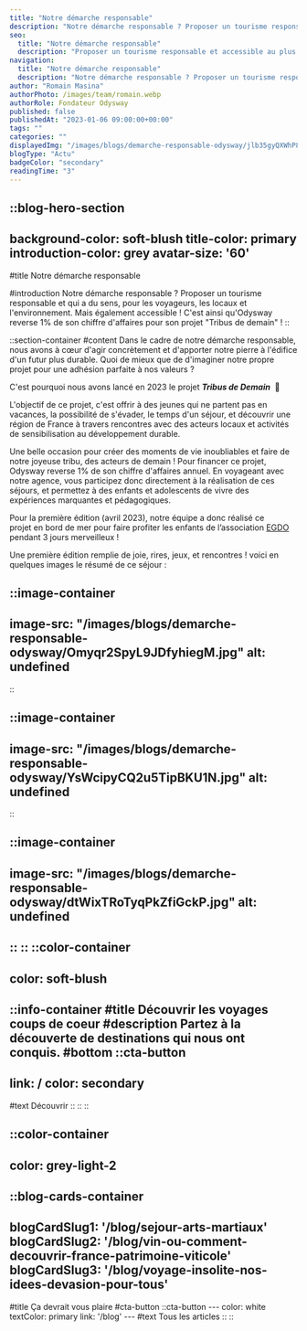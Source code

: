 ```yaml
---
title: "Notre démarche responsable"
description: "Notre démarche responsable ? Proposer un tourisme responsable et qui a du sens, pour les voyageurs, les locaux et l'environnement. Mais également accessible ! C'est ainsi qu'Odysway reverse 1% de son chiffre d'affaires pour son projet \"Tribus de demain\" !"
seo:
  title: "Notre démarche responsable"
  description: "Proposer un tourisme responsable et accessible au plus grand nombre, telle est la mission d'Odysway avec le projet \"Tribus de demain\"."
navigation:
  title: "Notre démarche responsable"
  description: "Notre démarche responsable ? Proposer un tourisme responsable et qui a du sens, pour les voyageurs, les locaux et l'environnement. Mais également accessible ! C'est ainsi qu'Odysway reverse 1% de son chiffre d'affaires pour son projet \"Tribus de demain\" !"
author: "Romain Masina"
authorPhoto: /images/team/romain.webp
authorRole: Fondateur Odysway
published: false
publishedAt: "2023-01-06 09:00:00+00:00"
tags: ""
categories: ""
displayedImg: "/images/blogs/demarche-responsable-odysway/jlb35gyQXWhP814Jp27h.jpg"
blogType: "Actu"
badgeColor: "secondary"
readingTime: "3"
---
```


::blog-hero-section
---
background-color: soft-blush
title-color: primary
introduction-color: grey
avatar-size: '60'
---
#title
Notre démarche responsable

#introduction
Notre démarche responsable ? Proposer un tourisme responsable et qui a du sens, pour les voyageurs, les locaux et l'environnement. Mais également accessible ! C'est ainsi qu'Odysway reverse 1% de son chiffre d'affaires pour son projet "Tribus de demain" !
::

::section-container
#content
Dans le cadre de notre démarche responsable, nous avons à cœur d'agir concrètement et d'apporter notre pierre à l'édifice d'un futur plus durable. Quoi de mieux que de d'imaginer notre propre projet pour une adhésion parfaite à nos valeurs ?

C'est pourquoi nous avons lancé en 2023 le projet _**Tribus de Demain**_  🌱

L'objectif de ce projet, c'est offrir à des jeunes qui ne partent pas en vacances, la possibilité de s'évader, le temps d'un séjour, et découvrir une région de France à travers rencontres avec des acteurs locaux et activités de sensibilisation au développement durable.

Une belle occasion pour créer des moments de vie inoubliables et faire de notre joyeuse tribu, des acteurs de demain ! Pour financer ce projet, Odysway reverse 1% de son chiffre d'affaires annuel. En voyageant avec notre agence, vous participez donc directement à la réalisation de ces séjours, et permettez à des enfants et adolescents de vivre des expériences marquantes et pédagogiques.

Pour la première édition (avril 2023), notre équipe a donc réalisé ce projet en bord de mer pour faire profiter les enfants de l’association [EGDO](https://www.egdo.fr/) pendant 3 jours merveilleux !  
  
Une première édition remplie de joie, rires, jeux, et rencontres ! voici en quelques images le résumé de ce séjour :

::image-container
---
image-src: "/images/blogs/demarche-responsable-odysway/Omyqr2SpyL9JDfyhiegM.jpg"
alt: undefined
---
::

::image-container
---
image-src: "/images/blogs/demarche-responsable-odysway/YsWcipyCQ2u5TipBKU1N.jpg"
alt: undefined
---
::

::image-container
---
image-src: "/images/blogs/demarche-responsable-odysway/dtWixTRoTyqPkZfiGckP.jpg"
alt: undefined
---
::
::
::color-container
---
color: soft-blush
---
  ::info-container
  #title
  Découvrir les voyages coups de coeur
  #description
  Partez à la découverte de destinations qui nous ont conquis.
  #bottom
  ::cta-button
  ---
  link: /
  color: secondary
  ---
  #text
  Découvrir
  ::
  ::
::

::color-container
---
color: grey-light-2
---
  ::blog-cards-container
  ---
  blogCardSlug1: '/blog/sejour-arts-martiaux' 
  blogCardSlug2: '/blog/vin-ou-comment-decouvrir-france-patrimoine-viticole' 
  blogCardSlug3: '/blog/voyage-insolite-nos-idees-devasion-pour-tous' 
  ---
  #title
  Ça devrait vous plaire
  #cta-button
    ::cta-button
    ---
    color: white
    textColor: primary
    link: '/blog'
    ---
    #text
    Tous les  articles
    ::
  ::

